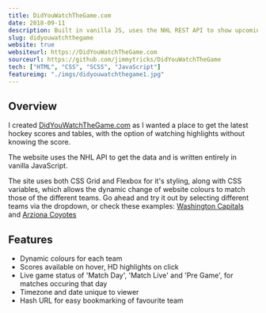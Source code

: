 ```yaml
---
title: DidYouWatchTheGame.com
date: 2018-09-11
description: Built in vanilla JS, uses the NHL REST API to show upcoming fixtures, previous results and highlights and table standings for all NHL teams.
slug: didyouwatchthegame
website: true
websiteurl: https://DidYouWatchTheGame.com
sourceurl: https://github.com/jimmytricks/DidYouWatchTheGame
tech: ["HTML", "CSS", "SCSS", "JavaScript"]
featureimg: "./imgs/didyouwatchthegame1.jpg"
---
```


## Overview

I created [DidYouWatchTheGame.com](https://DidYouWatchTheGame.com) as I wanted a place to get the latest hockey scores and tables, with the option of watching highlights without knowing the score.

The website uses the NHL API to get the data and is written entirely in vanilla JavaScript. 

The site uses both CSS Grid and Flexbox for it's styling, along with CSS variables, which allows the dynamic change of website colours to match those of the different teams. Go ahead and try it out by selecting different teams via the dropdown, or check these examples: [Washington Capitals](https://didyouwatchthegame.com/#15) and [Arziona Coyotes](https://didyouwatchthegame.com/#53) 

## Features

* Dynamic colours for each team
* Scores available on hover, HD highlights on click
* Live game status of 'Match Day', 'Match Live' and 'Pre Game', for matches occuring that day
* Timezone and date unique to viewer
* Hash URL for easy bookmarking of favourite team



